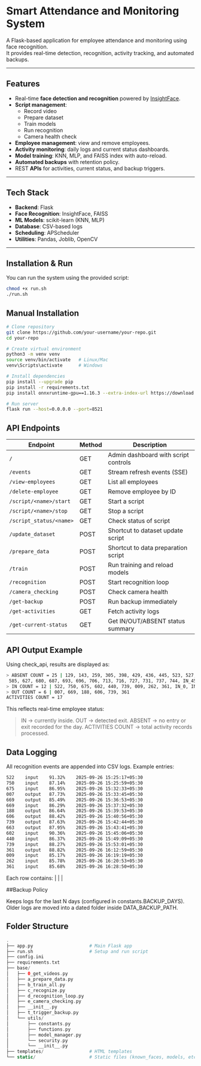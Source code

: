 # Smart Attendance and Monitoring System

A Flask-based application for employee attendance and monitoring using face recognition.  
It provides real-time detection, recognition, activity tracking, and automated backups.

---

## Features

- Real-time **face detection and recognition** powered by [InsightFace](https://github.com/deepinsight/insightface).
- **Script management**:
  - Record video
  - Prepare dataset
  - Train models
  - Run recognition
  - Camera health check
- **Employee management**: view and remove employees.
- **Activity monitoring**: daily logs and current status dashboards.
- **Model training**: KNN, MLP, and FAISS index with auto-reload.
- **Automated backups** with retention policy.
- REST **APIs** for activities, current status, and backup triggers.

---

## Tech Stack

- **Backend**: Flask  
- **Face Recognition**: InsightFace, FAISS  
- **ML Models**: scikit-learn (KNN, MLP)  
- **Database**: CSV-based logs  
- **Scheduling**: APScheduler  
- **Utilities**: Pandas, Joblib, OpenCV  

---

## Installation & Run

You can run the system using the provided script:

```bash
chmod +x run.sh
./run.sh

```
## Manual Installation
```bash
# Clone repository
git clone https://github.com/your-username/your-repo.git
cd your-repo

# Create virtual environment
python3 -m venv venv
source venv/bin/activate   # Linux/Mac
venv\Scripts\activate      # Windows

# Install dependencies
pip install --upgrade pip
pip install -r requirements.txt
pip install onnxruntime-gpu==1.16.3 --extra-index-url https://download.pytorch.org/whl/cu117

# Run server
flask run --host=0.0.0.0 --port=8521
```
## API Endpoints

| Endpoint                | Method | Description                          |
| ----------------------- | ------ | ------------------------------------ |
| `/`                     | GET    | Admin dashboard with script controls |
| `/events`               | GET    | Stream refresh events (SSE)          |
| `/view-employees`       | GET    | List all employees                   |
| `/delete-employee`      | GET    | Remove employee by ID                |
| `/script/<name>/start`  | GET    | Start a script                       |
| `/script/<name>/stop`   | GET    | Stop a script                        |
| `/script_status/<name>` | GET    | Check status of script               |
| `/update_dataset`       | POST   | Shortcut to dataset update script    |
| `/prepare_data`         | POST   | Shortcut to data preparation script  |
| `/train`                | POST   | Run training and reload models       |
| `/recognition`          | POST   | Start recognition loop               |
| `/camera_checking`      | POST   | Check camera health                  |
| `/get-backup`           | POST   | Run backup immediately               |
| `/get-activities`       | GET    | Fetch activity logs                  |
| `/get-current-status`   | GET    | Get IN/OUT/ABSENT status summary     |

## API Output Example
Using check_api, results are displayed as:
```bash
> ABSENT COUNT = 25 | 129, 143, 259, 305, 398, 429, 436, 445, 523, 527, 560,
 585, 627, 680, 687, 693, 696, 706, 713, 716, 727, 731, 737, 744, IN_45
> IN COUNT = 12 | 522, 750, 675, 602, 440, 739, 009, 262, 361, IN_0, IN_38, IN_55
> OUT COUNT = 6 | 007, 669, 188, 606, 739, 361
ACTIVITIES COUNT = 17
```
This reflects real-time employee status:

> IN → currently inside.
OUT → detected exit.
ABSENT → no entry or exit recorded for the day.
ACTIVITIES COUNT → total activity records processed.

## Data Logging
All recognition events are appended into CSV logs. Example entries:
```bash
522    input    91.32%    2025-09-26 15:25:17+05:30
750    input    87.14%    2025-09-26 15:25:59+05:30
675    input    86.95%    2025-09-26 15:32:33+05:30
007    output   87.73%    2025-09-26 15:33:45+05:30
669    output   85.49%    2025-09-26 15:36:53+05:30
669    input    86.29%    2025-09-26 15:37:32+05:30
188    output   86.64%    2025-09-26 15:39:53+05:30
606    output   88.42%    2025-09-26 15:40:56+05:30
739    output   87.63%    2025-09-26 15:42:44+05:30
663    output   87.95%    2025-09-26 15:43:41+05:30
602    input    90.36%    2025-09-26 15:45:06+05:30
440    input    86.37%    2025-09-26 15:49:09+05:30
739    input    88.27%    2025-09-26 15:53:01+05:30
361    output   88.82%    2025-09-26 16:12:59+05:30
009    input    85.17%    2025-09-26 16:19:19+05:30
262    input    85.78%    2025-09-26 16:20:53+05:30
361    input    85.68%    2025-09-26 16:28:50+05:30
```
Each row contains:
<Employee ID> | <Direction> | <Confidence> | <Timestamp>

##Backup Policy

Keeps logs for the last N days (configured in constants.BACKUP_DAYS).
Older logs are moved into a dated folder inside DATA_BACKUP_PATH.

## Folder Structure
```php
.
├── app.py                     # Main Flask app
├── run.sh                     # Setup and run script
├── config.ini
├── requirements.txt
├── base/
│   ├── 0_get_videos.py
│   ├── a_prepare_data.py
│   ├── b_train_all.py
│   ├── c_recognize.py
│   ├── d_recognition_loop.py
│   ├── e_camera_checking.py
│   ├── __init__.py
│   ├── t_trigger_backup.py
│   └── utils/
│       ├── constants.py
│       ├── functions.py
│       ├── model_manager.py
│       └── security.py
│       └── __init__.py
├── templates/                 # HTML templates
└── static/                    # Static files (known_faces, models, etc.)
```
